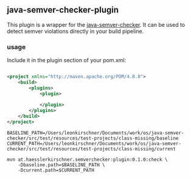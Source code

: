 ## java-semver-checker-plugin

This plugin is a wrapper for the [java-semver-checker](https://github.com/trpouh/java-semver-checker). It can be used to
detect semver violations directly in your build pipeline.

### usage

Include it in the plugin section of your pom.xml:

```xml

<project xmlns="http://maven.apache.org/POM/4.0.0">
    <build>
        <plugins>
            <plugin>
                
            </plugin>
        </plugins>
    </build>
</project>
```

```shell
BASELINE_PATH=/Users/leonkirschner/Documents/work/os/java-semver-checker/src/test/resources/test-projects/class-missing/baseline
CURRENT_PATH=/Users/leonkirschner/Documents/work/os/java-semver-checker/src/test/resources/test-projects/class-missing/current

mvn at.haesslerkirschner.semverchecker:plugin:0.1.0:check \
    -Dbaseline.path=$BASELINE_PATH \
    -Dcurrent.path=$CURRENT_PATH
```